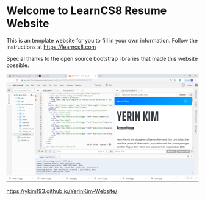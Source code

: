 
# Welcome to LearnCS8 Resume Website

This is an template website for you to fill in your own information. Follow the instructions at https://learncs8.com

Special thanks to the open source bootstrap libraries that made this website possible. 

![Description of Image](img/screenshot.png)

https://ykim193.github.io/YerinKim-Website/
